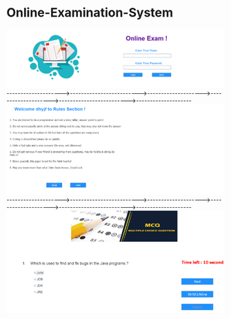 # Online-Examination-System
![logo](https://github.com/ShubhamKJ123/Online-Examination-System/blob/master/First2.png)
-------------------->------------------------->-------------------->-------------------->------------------------->--------------------
![logo](https://github.com/ShubhamKJ123/Online-Examination-System/blob/master/second2.png)
-------------------->------------------------->-------------------->-------------------->------------------------->--------------------
![logo](https://github.com/ShubhamKJ123/Online-Examination-System/blob/master/third32.png)
